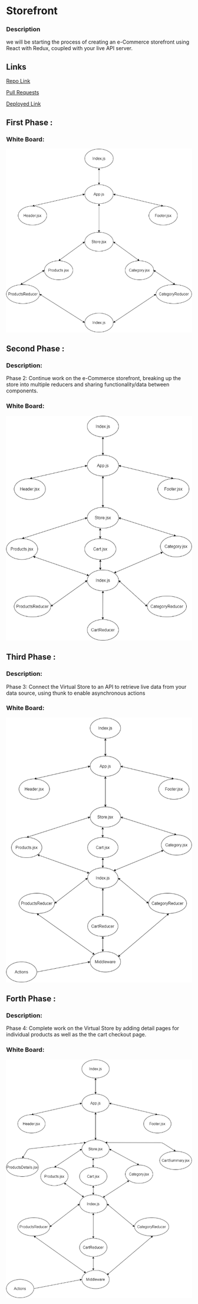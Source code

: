 # Storefront

### Description 

we will be starting the process of creating an e-Commerce storefront using React with Redux, coupled with your live API server. 

## Links

[Repo Link](https://github.com/yasmeenokh/storefront)

[Pull Requests](https://github.com/yasmeenokh/storefront/pulls)

[Deployed Link](https://admiring-lumiere-e7e00c.netlify.app/)


## First Phase :

### White Board:

![first](images/redux.png)

## Second Phase : 

### Description:
Phase 2: Continue work on the e-Commerce storefront, breaking up the store into multiple reducers and sharing functionality/data between components.

### White Board:

![second](images/lab37.png)

## Third Phase : 

### Description:
Phase 3: Connect the Virtual Store to an API to retrieve live data from your data source, using thunk to enable asynchronous actions

### White Board:

![third](images/lab38.png)

## Forth Phase : 

### Description:
Phase 4: Complete work on the Virtual Store by adding detail pages for individual products as well as the the cart checkout page.

### White Board:

![forth](images/lab39.png)